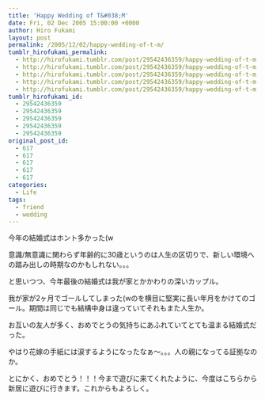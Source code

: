 ```yaml
---
title: 'Happy Wedding of T&#038;M'
date: Fri, 02 Dec 2005 15:00:00 +0000
author: Hiro Fukami
layout: post
permalink: /2005/12/02/happy-wedding-of-t-m/
tumblr_hirofukami_permalink:
  - http://hirofukami.tumblr.com/post/29542436359/happy-wedding-of-t-m
  - http://hirofukami.tumblr.com/post/29542436359/happy-wedding-of-t-m
  - http://hirofukami.tumblr.com/post/29542436359/happy-wedding-of-t-m
  - http://hirofukami.tumblr.com/post/29542436359/happy-wedding-of-t-m
  - http://hirofukami.tumblr.com/post/29542436359/happy-wedding-of-t-m
tumblr_hirofukami_id:
  - 29542436359
  - 29542436359
  - 29542436359
  - 29542436359
  - 29542436359
original_post_id:
  - 617
  - 617
  - 617
  - 617
  - 617
categories:
  - Life
tags:
  - friend
  - wedding
---
```

<div class="section">
  <p>
    今年の結婚式はホント多かった(w
  </p>
  
  <p>
    意識/無意識に関わらず年齢的に30歳というのは人生の区切りで、新しい環境への踏み出しの時期なのかもしれない。。。
  </p>
  
  <p>
    と思いつつ、今年最後の結婚式は我が家とかかわりの深いカップル。
  </p>
  
  <p>
    我が家が2ヶ月でゴールしてしまった(wのを横目に堅実に長い年月をかけてのゴール。期間は同じでも結構中身は違っていてそれもまた人生か。
  </p>
  
  <p>
    お互いの友人が多く、おめでとうの気持ちにあふれていてとても温まる結婚式だった。
  </p>
  
  <p>
    やはり花嫁の手紙には涙するようになったなぁ～。。。人の親になってる証拠なのか。
  </p>
  
  <p>
    とにかく、おめでとう！！！今まで遊びに来てくれたように、今度はこちらから新居に遊びに行きます。これからもよろしく。
  </p>
</div>